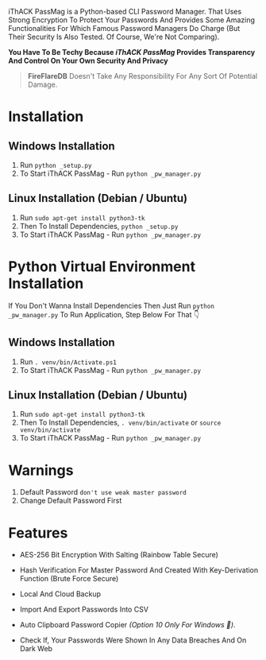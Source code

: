 iThACK PassMag is a Python-based CLI Password Manager. That Uses Strong Encryption To Protect Your Passwords And Provides Some Amazing Functionalities For Which Famous Password Managers Do Charge (But Their Security Is Also Tested. Of Course, We're Not Comparing).

**You Have To Be Techy Because *iThACK PassMag* Provides Transparency And Control On Your Own Security And Privacy**

> **FireFlareDB** Doesn't Take Any Responsibility For Any Sort Of Potential Damage.


# Installation

## Windows Installation
1. Run ```python _setup.py```
2. To Start iThACK PassMag - Run ```python _pw_manager.py```

## Linux Installation (Debian / Ubuntu)
1. Run ```sudo apt-get install python3-tk```
2. Then To Install Dependencies, ```python _setup.py```
3. To Start iThACK PassMag - Run ```python _pw_manager.py```

# Python Virtual Environment Installation

If You Don't Wanna Install Dependencies Then Just Run `python _pw_manager.py` To Run Application, Step Below For That 👇️

## Windows Installation
1. Run ```. venv/bin/Activate.ps1```
2. To Start iThACK PassMag - Run ```python _pw_manager.py```

## Linux Installation (Debian / Ubuntu)
1. Run ```sudo apt-get install python3-tk```
2. Then To Install Dependencies, ```. venv/bin/activate``` or ```source venv/bin/activate```
3. To Start iThACK PassMag - Run ```python _pw_manager.py```

# Warnings

1. Default Password ```don't use weak master password```
2. Change Default Password First

# Features
- AES-256 Bit Encryption With Salting (Rainbow Table Secure)

- Hash Verification For Master Password And Created With Key-Derivation Function (Brute Force Secure)

- Local And Cloud Backup

- Import And Export Passwords Into CSV

- Auto Clipboard Password Copier *(Option 10 Only For Windows 🤔️)*.

- Check If, Your Passwords Were Shown In Any Data Breaches And On Dark Web